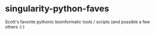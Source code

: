 # singularity-python-faves
Scott's favorite pythonic bioinformatic tools / scripts (and possible a few others :) )

